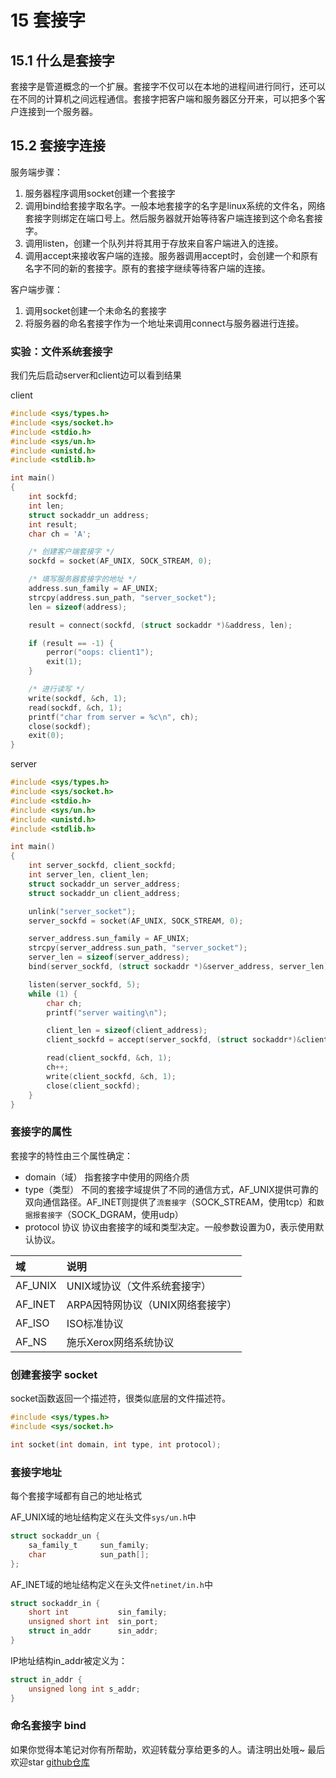 # 15 套接字

## 15.1 什么是套接字

套接字是管道概念的一个扩展。套接字不仅可以在本地的进程间进行同行，还可以在不同的计算机之间远程通信。套接字把客户端和服务器区分开来，可以把多个客户连接到一个服务器。

## 15.2 套接字连接

服务端步骤：

1. 服务器程序调用socket创建一个套接字
2. 调用bind给套接字取名字。一般本地套接字的名字是linux系统的文件名，网络套接字则绑定在端口号上。然后服务器就开始等待客户端连接到这个命名套接字。
3. 调用listen，创建一个队列并将其用于存放来自客户端进入的连接。
4. 调用accept来接收客户端的连接。服务器调用accept时，会创建一个和原有名字不同的新的套接字。原有的套接字继续等待客户端的连接。

客户端步骤：

1. 调用socket创建一个未命名的套接字
2. 将服务器的命名套接字作为一个地址来调用connect与服务器进行连接。

### 实验：文件系统套接字

我们先后启动server和client边可以看到结果

client

```c
#include <sys/types.h>
#include <sys/socket.h>
#include <stdio.h>
#include <sys/un.h>
#include <unistd.h>
#include <stdlib.h>

int main()
{
    int sockfd;
    int len;
    struct sockaddr_un address;
    int result;
    char ch = 'A';

    /* 创建客户端套接字 */
    sockfd = socket(AF_UNIX, SOCK_STREAM, 0);

    /* 填写服务器套接字的地址 */
    address.sun_family = AF_UNIX;
    strcpy(address.sun_path, "server_socket");
    len = sizeof(address);

    result = connect(sockfd, (struct sockaddr *)&address, len);

    if (result == -1) {
        perror("oops: client1");
        exit(1);
    }

    /* 进行读写 */
    write(sockdf, &ch, 1);
    read(sockdf, &ch, 1);
    printf("char from server = %c\n", ch);
    close(sockdf);
    exit(0);
}
```

server

```c
#include <sys/types.h>
#include <sys/socket.h>
#include <stdio.h>
#include <sys/un.h>
#include <unistd.h>
#include <stdlib.h>

int main()
{
    int server_sockfd, client_sockfd;
    int server_len, client_len;
    struct sockaddr_un server_address;
    struct sockaddr_un client_address;

    unlink("server_socket");
    server_sockfd = socket(AF_UNIX, SOCK_STREAM, 0);

    server_address.sun_family = AF_UNIX;
    strcpy(server_address.sun_path, "server_socket");
    server_len = sizeof(server_address);
    bind(server_sockfd, (struct sockaddr *)&server_address, server_len);

    listen(server_sockfd, 5);
    while (1) {
        char ch;
        printf("server waiting\n");

        client_len = sizeof(client_address);
        client_sockfd = accept(server_sockfd, (struct sockaddr*)&client_address, (socklen_t *)&client_len);

        read(client_sockfd, &ch, 1);
        ch++;
        write(client_sockfd, &ch, 1);
        close(client_sockfd);
    }
}
```

### 套接字的属性

套接字的特性由三个属性确定：

- domain（域）
  指套接字中使用的网络介质
- type（类型）
  不同的套接字域提供了不同的通信方式，AF_UNIX提供可靠的双向通信路径。AF_INET则提供了`流套接字`（SOCK_STREAM，使用tcp）和`数据报套接字`（SOCK_DGRAM，使用udp）
- protocol 协议
  协议由套接字的域和类型决定。一般参数设置为0，表示使用默认协议。

| 域       | 说明                   |
| :------ | :------------------- |
| AF_UNIX | UNIX域协议（文件系统套接字）     |
| AF_INET | ARPA因特网协议（UNIX网络套接字） |
| AF_ISO  | ISO标准协议              |
| AF_NS   | 施乐Xerox网络系统协议        |

### 创建套接字 socket

socket函数返回一个描述符，很类似底层的文件描述符。

```c
#include <sys/types.h>
#include <sys/socket.h>

int socket(int domain, int type, int protocol);
```

### 套接字地址

每个套接字域都有自己的地址格式

AF_UNIX域的地址结构定义在头文件`sys/un.h`中

```c
struct sockaddr_un {
    sa_family_t     sun_family;
    char            sun_path[];
};
```

AF_INET域的地址结构定义在头文件`netinet/in.h`中

```c
struct sockaddr_in {
    short int           sin_family;
    unsigned short int  sin_port;
    struct in_addr      sin_addr;
}
```

IP地址结构in_addr被定义为：

```c
struct in_addr {
    unsigned long int s_addr;
}
```

### 命名套接字 bind




如果你觉得本笔记对你有所帮助，欢迎转载分享给更多的人。请注明出处哦~
最后欢迎star [github仓库](https://github.com/LeoSirius/notes)
